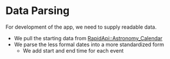 # Data Parsing
For development of the app, we need to supply readable data. 
- We pull the starting data from [RapidApi::Astronomy_Calendar](https://rapidapi.com/sharmadhirajnp2/api/astronomy-calendar/)
- We parse the less formal dates into a more standardized form
  - We add start and end time for each event

  


